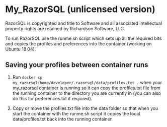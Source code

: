 # My_RazorSQL (unlicensed version)

RazorSQL is copyrighted and title to Software and all associated intellectual property rights are retained by Richardson Software, LLC.

To run RazorSQL use the runme.sh script which sets up all the required bits and copies the profiles and preferences into the container (working on Ubuntu 18.04).

## Saving your profiles between container runs

1. Run `docker cp my_razorsql:home/developer/.razorsql/data/profiles.txt .` when your my_razorsql container is running so it can copy the profiles.txt file from the running container to the directory you are currently in (you can also do this for preferences.txt if required).

2. Copy or move the profiles.txt file into the data folder so that when you start the container with the runme.sh script it copies the local data/profiles.txt back into the running container.
